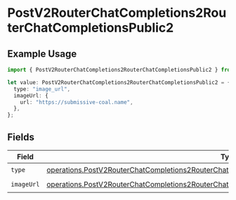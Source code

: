 # PostV2RouterChatCompletions2RouterChatCompletionsPublic2

## Example Usage

```typescript
import { PostV2RouterChatCompletions2RouterChatCompletionsPublic2 } from "orq-poc-typescript/models/operations";

let value: PostV2RouterChatCompletions2RouterChatCompletionsPublic2 = {
  type: "image_url",
  imageUrl: {
    url: "https://submissive-coal.name",
  },
};
```

## Fields

| Field                                                                                                                                                                                                                | Type                                                                                                                                                                                                                 | Required                                                                                                                                                                                                             | Description                                                                                                                                                                                                          |
| -------------------------------------------------------------------------------------------------------------------------------------------------------------------------------------------------------------------- | -------------------------------------------------------------------------------------------------------------------------------------------------------------------------------------------------------------------- | -------------------------------------------------------------------------------------------------------------------------------------------------------------------------------------------------------------------- | -------------------------------------------------------------------------------------------------------------------------------------------------------------------------------------------------------------------- |
| `type`                                                                                                                                                                                                               | [operations.PostV2RouterChatCompletions2RouterChatCompletionsPublicRequestRequestBodyMessagesType](../../models/operations/postv2routerchatcompletions2routerchatcompletionspublicrequestrequestbodymessagestype.md) | :heavy_check_mark:                                                                                                                                                                                                   | N/A                                                                                                                                                                                                                  |
| `imageUrl`                                                                                                                                                                                                           | [operations.PostV2RouterChatCompletions2RouterChatCompletionsPublicImageUrl](../../models/operations/postv2routerchatcompletions2routerchatcompletionspublicimageurl.md)                                             | :heavy_check_mark:                                                                                                                                                                                                   | N/A                                                                                                                                                                                                                  |